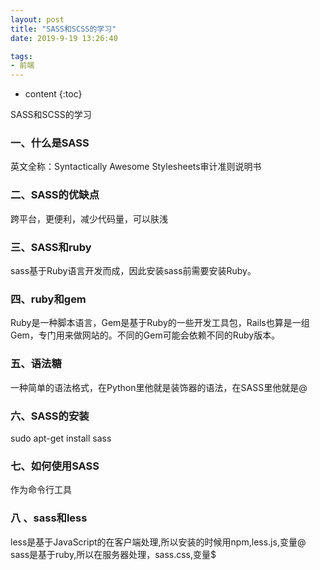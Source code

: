```yaml
---
layout: post
title: "SASS和SCSS的学习"
date: 2019-9-19 13:26:40

tags:
- 前端
---
```

* content
{:toc}

SASS和SCSS的学习














### 一、什么是SASS
英文全称：Syntactically Awesome Stylesheets审计准则说明书  

### 二、SASS的优缺点
跨平台，更便利，减少代码量，可以肤浅  

### 三、SASS和ruby
sass基于Ruby语言开发而成，因此安装sass前需要安装Ruby。  

### 四、ruby和gem
Ruby是一种脚本语言，Gem是基于Ruby的一些开发工具包，Rails也算是一组Gem，专门用来做网站的。不同的Gem可能会依赖不同的Ruby版本。  

### 五、语法糖
一种简单的语法格式，在Python里他就是装饰器的语法，在SASS里他就是@  

### 六、SASS的安装
sudo apt-get install sass  

### 七、如何使用SASS
作为命令行工具  

### 八 、sass和less
less是基于JavaScript的在客户端处理,所以安装的时候用npm,less.js,变量@  
sass是基于ruby,所以在服务器处理，sass.css,变量$  






